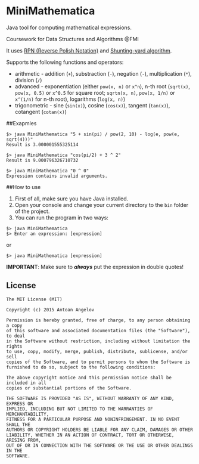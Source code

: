 # MiniMathematica

Java tool for computing mathematical expressions.

Coursework for Data Structures and Algorithms @FMI

It uses [RPN (Reverse Polish Notation)](http://en.wikipedia.org/wiki/Reverse_Polish_notation) and [Shunting-yard algorithm](http://en.wikipedia.org/wiki/Shunting-yard_algorithm).

Supports the following functions and operators:
* arithmetic - addition (`+`), substraction (`-`), negation (`-`), multiplication (`*`), division (`/`)
* advanced - exponentiation (either `pow(x, n)` or `x^n`), n-th root (`sqrt(x)`, `pow(x, 0.5)` or `x^0.5` for square root; `sqrtn(x, n)`, `pow(x, 1/n)` or `x^(1/n)` for n-th root), logarithms (`log(x, n)`)
* trigonometric - sine (`sin(x)`), cosine (`cos(x)`), tangent (`tan(x)`), cotangent (`cotan(x)`)

##Exapmles

```
$> java MiniMathematica "5 + sin(pi) / pow(2, 10) - log(e, pow(e, sqrt(4)))"
Result is 3.000001555325114
```

```
$> java MiniMathematica "cos(pi/2) + 3 ^ 2"
Result is 9.000796326710732
```

```
$> java MiniMathematica "0 ^ 0"
Expression contains invalid arguments.
```

##How to use

1. First of all, make sure you have Java installed.
2. Open your console and change your current directory to the `bin` folder of the project.
3. You can run the program in two ways:

```
$> java MiniMathematica 
$> Enter an expression: [expression]
```
or
```
$> java MiniMathematica [expression]
```

**IMPORTANT**: Make sure to _**always**_ put the expression in double quotes!

## License
```
The MIT License (MIT)

Copyright (c) 2015 Antoan Angelov

Permission is hereby granted, free of charge, to any person obtaining a copy
of this software and associated documentation files (the "Software"), to deal
in the Software without restriction, including without limitation the rights
to use, copy, modify, merge, publish, distribute, sublicense, and/or sell
copies of the Software, and to permit persons to whom the Software is
furnished to do so, subject to the following conditions:

The above copyright notice and this permission notice shall be included in all
copies or substantial portions of the Software.

THE SOFTWARE IS PROVIDED "AS IS", WITHOUT WARRANTY OF ANY KIND, EXPRESS OR
IMPLIED, INCLUDING BUT NOT LIMITED TO THE WARRANTIES OF MERCHANTABILITY,
FITNESS FOR A PARTICULAR PURPOSE AND NONINFRINGEMENT. IN NO EVENT SHALL THE
AUTHORS OR COPYRIGHT HOLDERS BE LIABLE FOR ANY CLAIM, DAMAGES OR OTHER
LIABILITY, WHETHER IN AN ACTION OF CONTRACT, TORT OR OTHERWISE, ARISING FROM,
OUT OF OR IN CONNECTION WITH THE SOFTWARE OR THE USE OR OTHER DEALINGS IN THE
SOFTWARE.
```
